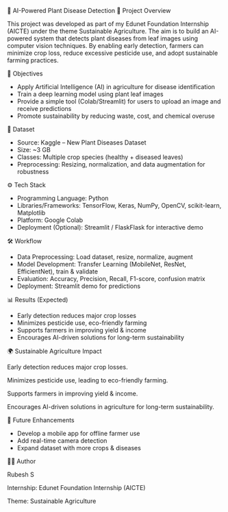 🌱 AI-Powered Plant Disease Detection
📌 Project Overview

This project was developed as part of my Edunet Foundation Internship (AICTE) under the theme Sustainable Agriculture.
The aim is to build an AI-powered system that detects plant diseases from leaf images using computer vision techniques. By enabling early detection, farmers can minimize crop loss, reduce excessive pesticide use, and adopt sustainable farming practices.

🎯 Objectives

- Apply Artificial Intelligence (AI) in agriculture for disease identification
- Train a deep learning model using plant leaf images
- Provide a simple tool (Colab/Streamlit) for users to upload an image and receive predictions
- Promote sustainability by reducing waste, cost, and chemical overuse

📂 Dataset

- Source: Kaggle – New Plant Diseases Dataset
- Size: ~3 GB
- Classes: Multiple crop species (healthy + diseased leaves)
- Preprocessing: Resizing, normalization, and data augmentation for robustness

⚙️ Tech Stack

- Programming Language: Python
- Libraries/Frameworks: TensorFlow, Keras, NumPy, OpenCV, scikit-learn, Matplotlib
- Platform: Google Colab
- Deployment (Optional): Streamlit / FlaskFlask for interactive demo

🛠️ Workflow

- Data Preprocessing: Load dataset, resize, normalize, augment
- Model Development: Transfer Learning (MobileNet, ResNet, EfficientNet), train & validate
- Evaluation: Accuracy, Precision, Recall, F1-score, confusion matrix
- Deployment: Streamlit demo for predictions

📊 Results (Expected)

- Early detection reduces major crop losses
- Minimizes pesticide use, eco-friendly farming
- Supports farmers in improving yield & income
- Encourages AI-driven solutions for long-term sustainability

🌍 Sustainable Agriculture Impact

Early detection reduces major crop losses.

Minimizes pesticide use, leading to eco-friendly farming.

Supports farmers in improving yield & income.

Encourages AI-driven solutions in agriculture for long-term sustainability.

📌 Future Enhancements

- Develop a mobile app for offline farmer use
- Add real-time camera detection
- Expand dataset with more crops & diseases

👨‍💻 Author

Rubesh S

Internship: Edunet Foundation Internship (AICTE)

Theme: Sustainable Agriculture
